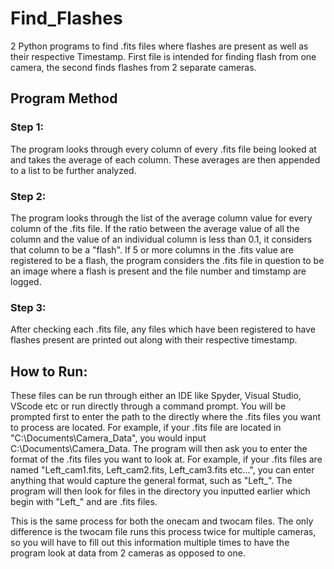# Find_Flashes
2 Python programs to find .fits files where flashes are present as well as their respective Timestamp. First file is intended for finding flash from one camera, the second finds flashes from 2 separate cameras. 

## Program Method

### Step 1: 

The program looks through every column of every .fits file being looked at and takes the average of each column. These averages are then appended to a list to be further analyzed. 

### Step 2: 

The program looks through the list of the average column value for every column of the .fits file. If the ratio between the average value of all the column and the value of an individual column is less than 0.1, it considers that column to be a "flash". If 5 or more columns in the .fits value are registered to be a flash, the program considers the .fits file in question to be an image where a flash is present and the file number and timstamp are logged. 

### Step 3: 

After checking each .fits file, any files which have been registered to have flashes present are printed out along with their respective timestamp. 

## How to Run: 

These files can be run through either an IDE like Spyder, Visual Studio, VScode etc or run directly through a command prompt. You will be prompted first to enter the path to the directly where the .fits files you want to process are located. For example, if your .fits file are located in "C:\Documents\Camera_Data", you would input C:\Documents\Camera_Data. The program will then ask you to enter the format of the .fits files you want to look at. For example, if your .fits files are named "Left_cam1.fits, Left_cam2.fits, Left_cam3.fits etc...", you can enter anything that would capture the general format, such as "Left_". The program will then look for files in the directory you inputted earlier which begin with "Left_" and are .fits files. 

This is the same process for both the onecam and twocam files. The only difference is the twocam file runs this process twice for multiple cameras, so you will have to fill out this information multiple times to have the program look at data from 2 cameras as opposed to one. 

